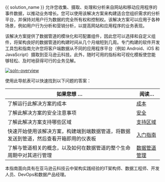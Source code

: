 {{ solution_name }} 允许您收集、摄取、处理和分析来自网站和移动应用程序的事件数据，以推动业务增长。您可以使用该解决方案来构建适合您组织需求的分析平台，并保持对用户行为数据的完全所有权和控制权。该解决方案可以应用于各种场景，例如用户行为分析和营销分析，以提高网站和应用程序的业务表现。

该解决方案提供了数据管道的模块化和可配置组件，因此您可以选择和自定义组件，将架构良好的数据管道的构建时间从几个月缩短到几周。专门构建的软件开发工具包和指南允许您将客户端数据从不同的应用程序平台（例如 Android、iOS 和 JavaScript）摄取到亚马逊云科技。此外，随时可用的指标和可视化模板使您能够轻松、及时地获得可行的业务见解。

[![soln-overview]][soln-overview]

使用此导航表可以快速找到以下问题的答案：

| 如果您想 … | 阅读… |
|----------|--------|
| 了解运行此解决方案的成本 | [成本](../plan-deployment/cost.md) |
| 了解此解决方案的安全注意事项 | [安全](../plan-deployment/security.md) |
| 了解此解决方案支持哪些区域 | [支持区域](../plan-deployment/regions.md) |
| 快速开始使用该解决方案，构建端到端数据管道，将数据发送到管道，然后查看开箱即用的仪表板 | [入门指南](../getting-started/index.md) |
| 了解与管道相关的概念，以及如何在数据管道的整个生命周期中对其进行管理 | [数据管道管理](../pipeline-mgmt/index.md) |

本指南面向具有在亚马逊云科技云中架构实践经验的IT架构师、数据工程师、开发人员、DevOps和数据产品经理。

[cloudformation]: https://aws.amazon.com/en/cloudformation/

[soln-overview]: ../images/solution-overview.webp
